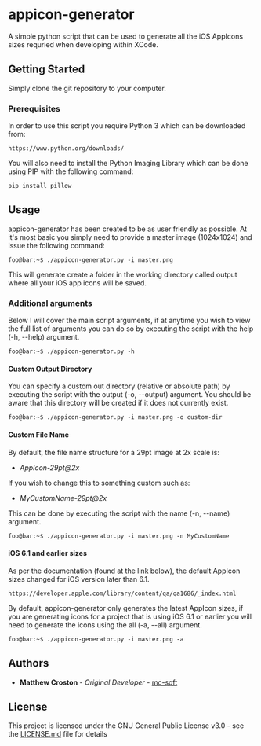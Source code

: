# appicon-generator
A simple python script that can be used to generate all the iOS AppIcons sizes requried when developing within XCode.

## Getting Started

Simply clone the git repository to your computer.

### Prerequisites

In order to use this script you require Python 3 which can be downloaded from:

```
https://www.python.org/downloads/
```

You will also need to install the Python Imaging Library which can be done using PIP with the following command:

```
pip install pillow
```

## Usage

appicon-generator has been created to be as user friendly as possible. At it's most basic you simply need to provide a master image (1024x1024) and issue the following command:

```console
foo@bar:~$ ./appicon-generator.py -i master.png
```

This will generate create a folder in the working directory called output where all your iOS app icons will be saved.

### Additional arguments

Below I will cover the main script arguments, if at anytime you wish to view the full list of arguments you can do so by executing the script with the help (-h, --help) argument.

```console
foo@bar:~$ ./appicon-generator.py -h
```

#### Custom Output Directory

You can specify a custom out directory (relative or absolute path) by executing the script with the output (-o, --output) argument. You should be aware that this directory will be created if it does not currently exist.

```console
foo@bar:~$ ./appicon-generator.py -i master.png -o custom-dir
```

#### Custom File Name

By default, the file name structure for a 29pt image at 2x scale is:

* *AppIcon-29pt@2x*

If you wish to change this to something custom such as:

* *MyCustomName-29pt@2x*

This can be done by executing the script with the name (-n, --name) argument.

```console
foo@bar:~$ ./appicon-generator.py -i master.png -n MyCustomName
```

#### iOS 6.1 and earlier sizes

As per the documentation (found at the link below), the default AppIcon sizes changed for iOS version later than 6.1.

```
https://developer.apple.com/library/content/qa/qa1686/_index.html
```

By default, appicon-generator only generates the latest AppIcon sizes, if you are generating icons for a project that is using iOS 6.1 or earlier you will need to generate the icons using the all (-a, --all) argument.

```console
foo@bar:~$ ./appicon-generator.py -i master.png -a
```

## Authors

* **Matthew Croston** - *Original Developer* - [mc-soft](https://github.com/mc-soft)

## License

This project is licensed under the GNU General Public License v3.0 - see the [LICENSE.md](LICENSE.md) file for details

